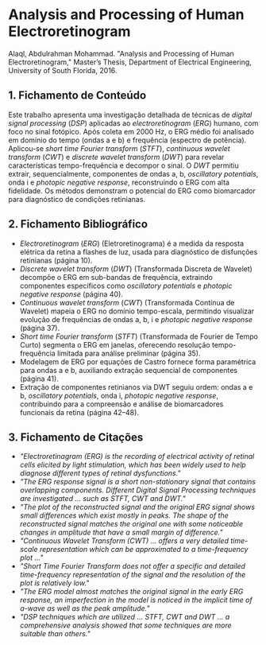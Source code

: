 # Analysis and Processing of Human Electroretinogram

Alaql, Abdulrahman Mohammad. "Analysis and Processing of Human Electroretinogram," Master’s Thesis, Department of Electrical Engineering, University of South Florida, 2016.

## 1. Fichamento de Conteúdo

Este trabalho apresenta uma investigação detalhada de técnicas de *digital signal processing* (*DSP*) aplicadas ao *electroretinogram* (*ERG*) humano, com foco no sinal fotópico. Após coleta em 2000 Hz, o ERG médio foi analisado em domínio do tempo (ondas a e b) e frequência (espectro de potência). Aplicou-se *short time Fourier transform* (*STFT*), *continuous wavelet transform* (*CWT*) e *discrete wavelet transform* (*DWT*) para revelar características tempo-frequência e decompor o sinal. O *DWT* permitiu extrair, sequencialmente, componentes de ondas a, b, *oscillatory potentials*, onda i e *photopic negative response*, reconstruindo o ERG com alta fidelidade. Os métodos demonstram o potencial do ERG como biomarcador para diagnóstico de condições retinianas.

## 2. Fichamento Bibliográfico

* *Electroretinogram* (*ERG*) (Eletroretinograma) é a medida da resposta elétrica da retina a flashes de luz, usada para diagnóstico de disfunções retinianas (página 10).
* *Discrete wavelet transform* (*DWT*) (Transformada Discreta de Wavelet) decompõe o ERG em sub-bandas de frequência, extraindo componentes específicos como *oscillatory potentials* e *photopic negative response* (página 40).
* *Continuous wavelet transform* (*CWT*) (Transformada Contínua de Wavelet) mapeia o ERG no domínio tempo-escala, permitindo visualizar evolução de frequências de ondas a, b, i e *photopic negative response* (página 37).
* *Short time Fourier transform* (*STFT*) (Transformada de Fourier de Tempo Curto) segmenta o ERG em janelas, oferecendo resolução tempo-frequência limitada para análise preliminar (página 35).
* Modelagem de ERG por equações de Castro fornece forma paramétrica para ondas a e b, auxiliando extração sequencial de componentes (página 41).
* Extração de componentes retinianos via DWT seguiu ordem: ondas a e b, *oscillatory potentials*, onda i, *photopic negative response*, contribuindo para a compreensão e análise de biomarcadores funcionais da retina (página 42–48).

## 3. Fichamento de Citações

* _"Electroretinagram (ERG) is the recording of electrical activity of retinal cells elicited by light stimulation, which has been widely used to help diagnose different types of retinal dysfunctions."_
* _"The ERG response signal is a short non-stationary signal that contains overlapping components. Different Digital Signal Processing techniques are investigated ... such as STFT, CWT and DWT."_
* _"The plot of the reconstructed signal and the original ERG signal shows small differences which exist mostly in peaks. The shape of the reconstructed signal matches the original one with some noticeable changes in amplitude that have a small margin of difference."_
* _"Continuous Wavelet Transform (CWT) ... offers a very detailed time-scale representation which can be approximated to a time-frequency plot ..."_
* _"Short Time Fourier Transform does not offer a specific and detailed time-frequency representation of the signal and the resolution of the plot is relatively low."_
* _"The ERG model almost matches the original signal in the early ERG response, an imperfection in the model is noticed in the implicit time of a-wave as well as the peak amplitude."_
* _"DSP techniques which are utilized ... STFT, CWT and DWT ... a comprehensive analysis showed that some techniques are more suitable than others."_